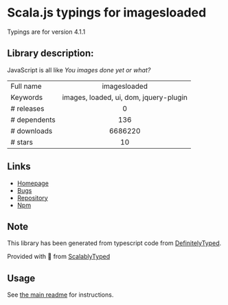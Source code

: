 
# Scala.js typings for imagesloaded

Typings are for version 4.1.1

## Library description:
JavaScript is all like _You images done yet or what?_

|                    |                 |
| ------------------ | :-------------: |
| Full name          | imagesloaded |
| Keywords           | images, loaded, ui, dom, jquery-plugin |
| # releases         | 0 |
| # dependents       | 136 |
| # downloads        | 6686220 |
| # stars            | 10 |

## Links
- [Homepage](https://github.com/desandro/imagesloaded)
- [Bugs](https://github.com/desandro/imagesloaded/issues)
- [Repository](https://github.com/desandro/imagesloaded)
- [Npm](https://www.npmjs.com/package/imagesloaded)
    


## Note
This library has been generated from typescript code from [DefinitelyTyped](https://definitelytyped.org).

Provided with :purple_heart: from [ScalablyTyped](https://github.com/oyvindberg/ScalablyTyped)

## Usage
See [the main readme](../../readme.md) for instructions.


